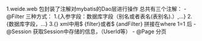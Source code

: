 1.weide.web 包封装了注解对mybatis的Dao层进行操作
总共有三个注解：
	- @Filter
	  三种方式：
		1.{入参字段：数据库字段（别名或者表名(表别名).）,...}
		2.{数据库字段，...}
		3.{}
		xml中用$ {filter}或者$ {andFilter}
		拼接在where 1=1 后
	- @Session 获取Session中存储的信息，（UserId等）
	- @Page 分页
